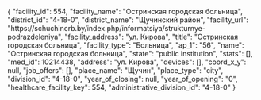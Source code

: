 {
    "facility_id": 554,
    "facility_name": "Остринская городская больница",
    "district_id": "4-18-0",
    "district_name": "Щучинский район",
    "facility_url": "https:\/\/schuchincrb.by\/index.php\/informatsiya\/strukturnye-podrazdeleniya",
    "facility_address": "ул. Кирова",
    "title": "Остринская городская больница",
    "facility_type": "Больница",
    "ap_1": "56",
    "name": "Остринская городская больница",
    "state": "public institution",
    "stats": [],
    "med_id": 10214438,
    "address": "ул. Кирова",
    "devices": [],
    "coord_x_y": null,
    "job_offers": [],
    "place_name": "Щучин",
    "place_type": "city",
    "division_id": "4-18-0",
    "year_of_closing": null,
    "year_of_opening": "0",
    "healthcare_facility_key": 554,
    "administrative_division_id": "4-18-0"
}